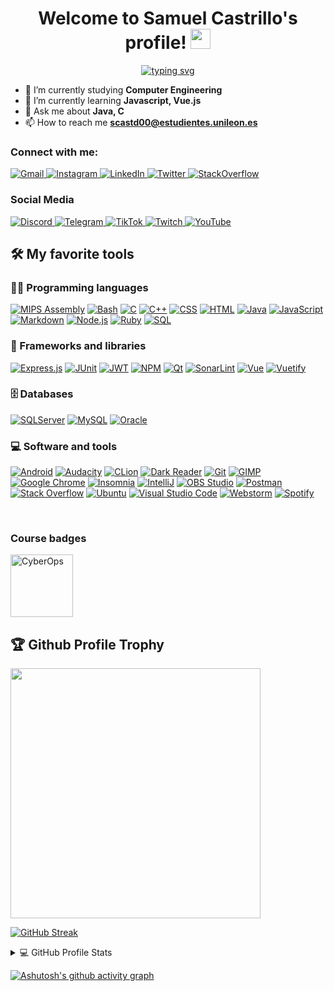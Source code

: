 <h1 align="center">
  Welcome to Samuel Castrillo's profile!
  <img src="https://media.giphy.com/media/hvRJCLFzcasrR4ia7z/giphy.gif" width="32">
</h1>

<!-- Typing SVG by scastd00 - https://github.com/scastd00/readme-typing-svg -->
<p align="center">
	<a href="https://github.com/scastd00/readme-typing-svg">
		<img alt="typing svg" src="https://readme-typing-svg.herokuapp.com?font=JetBrains+Mono&size=19&center=true&vCenter=true&width=550&lines=A+passionate+developer+from+Le%C3%B3n%2C+Spain">
	</a>
</p>

- 🔭 I’m currently studying **Computer Engineering**
- 🌱 I’m currently learning **Javascript, Vue.js**
- 💬 Ask me about **Java, C**
- 📫 How to reach me **scastd00@estudientes.unileon.es**


### Connect with me:
<a href="#">
	<img alt="Gmail" src="https://img.shields.io/badge/Gmail%20-%20scastd00@estudientes.unileon.es-D14836?style=for-the-badge&logo=gmail&logoColor=white">
</a>
<a href="https://www.instagram.com/samuelete_26" target="_blank">
	<img alt="Instagram" src="https://img.shields.io/badge/Instagram-%23E4405F.svg?style=for-the-badge&logo=Instagram&logoColor=white">
</a>
<a href="https://www.linkedin.com/in/samuel-castrillo-dom%C3%ADnguez-9a841a218" target="_blank">
	<img alt="LinkedIn" src="https://img.shields.io/badge/linkedin-%230077B5.svg?style=for-the-badge&logo=linkedin&logoColor=white">
</a>
<a href="https://twitter.com/Samuelete_26" target="_blank">
	<img alt="Twitter" src="https://img.shields.io/badge/Twitter-%231DA1F2.svg?style=for-the-badge&logo=Twitter&logoColor=white">
</a>
<a href="https://stackoverflow.com/users/13071730/samuel-castrillo-dom%c3%adnguez" target="_blank">
	<img alt="StackOverflow" src="https://img.shields.io/badge/-Stack%20Overflow-FE7A16?style=for-the-badge&logo=stack-overflow&logoColor=white">
</a>


### Social Media
<p>
	<a href="https://www.instagram.com/samuelete_26" target="_blank">
		<img alt="Discord" src="https://img.shields.io/badge/Discord%20Community-%237289DA.svg?style=for-the-badge&logo=discord&logoColor=white">
	</a>
	<a href="#">
		<img alt="Telegram" src="https://img.shields.io/badge/Telegram-2CA5E0?style=for-the-badge&logo=telegram&logoColor=white">
	</a>
	<a href="https://www.tiktok.com/@samuelete_26" target="_blank">
		<img alt="TikTok" src="https://img.shields.io/badge/TikTok-%23000000.svg?style=for-the-badge&logo=TikTok&logoColor=white">
	</a>
	<a href="https://www.twitch.tv/samuelete_26" target="_blank">
		<img alt="Twitch" src="https://img.shields.io/badge/Twitch-%239146FF.svg?style=for-the-badge&logo=Twitch&logoColor=white">
	</a>
	<a href="https://www.youtube.com/channel/UCwjoPC_u0cBvYhaBxA2_t3w" target="_blank">
		<img alt="YouTube" src="https://img.shields.io/badge/YouTube-%23FF0000.svg?style=for-the-badge&logo=YouTube&logoColor=white">
	</a>
</p>

<!-- Some badges are from https://github.com/Ileriayo/markdown-badges -->
## 🛠️ My favorite tools

### 👨‍💻 Programming languages
[![MIPS Assembly](https://custom-icon-badges.herokuapp.com/badge/Assembly-525252.svg?logo=asm-hex&logoColor=white)](https://github.com/search?q=user%3Ascastd00+language%3Aassembly)
[![Bash](https://img.shields.io/badge/Bash-121011.svg?logo=gnu-bash&logoColor=white)](https://github.com/search?q=user%3Ascastd00+language%3Abash)
[![C](https://custom-icon-badges.herokuapp.com/badge/C-03599C.svg?logo=c-in-hexagon&logoColor=white)](https://github.com/search?q=user%3Ascastd00+language%3Ac)
[![C++](https://custom-icon-badges.herokuapp.com/badge/C++-9C033A.svg?logo=cpp2&logoColor=white)](https://github.com/search?q=user%3Ascastd00+language%3Acpp)
[![CSS](https://img.shields.io/badge/CSS-1572B6.svg?logo=css3&logoColor=white)](https://github.com/search?q=user%3Ascastd00+language%3Acss)
[![HTML](https://img.shields.io/badge/HTML-E34F26.svg?logo=html5&logoColor=white)](https://github.com/search?q=user%3Ascastd00+language%3Ahtml)
[![Java](https://img.shields.io/badge/Java-007396.svg?logo=java&logoColor=white)](https://github.com/search?q=user%3Ascastd00+language%3Ajava)
[![JavaScript](https://img.shields.io/badge/JavaScript-F7DF1E.svg?logo=javascript&logoColor=black)](https://github.com/search?q=user%3Ascastd00+language%3Ajavascript)
[![Markdown](https://img.shields.io/badge/Markdown-000000.svg?logo=markdown&logoColor=white)](https://github.com/search?q=user%3Ascastd00+language%3Amarkdown)
[![Node.js](https://img.shields.io/badge/Node.js-43853D.svg?logo=node.js&logoColor=white)](https://github.com/search?q=user%3Ascastd00+language%3Ajavascript)
[![Ruby](https://img.shields.io/badge/Ruby-CC342D.svg?logo=ruby&logoColor=white)](https://github.com/search?q=user%3Ascastd00+language%3Aruby)
[![SQL](https://custom-icon-badges.herokuapp.com/badge/SQL-025E8C.svg?logo=database&logoColor=white)](https://github.com/search?q=user%3Ascastd00+language%3Asql)

<!-- For copy  [![]()]() -->


### 🧰 Frameworks and libraries

[![Express.js](https://img.shields.io/badge/Express.js-404d59.svg?logo=express&logoColor=white)]()
[![JUnit](https://custom-icon-badges.herokuapp.com/badge/JUnit-25A162.svg?logo=check-circle&logoColor=white)]()
[![JWT](https://img.shields.io/badge/JWT-black?logo=JSON%20web%20tokens)]()
[![NPM](https://img.shields.io/badge/NPM-%23000000.svg?logo=npm&logoColor=white)]()
[![Qt](https://img.shields.io/badge/Qt-%23217346.svg?logo=Qt&logoColor=white)]()
[![SonarLint](https://img.shields.io/badge/-SonarLint-CB2029?logo=sonarlint&logoColor=white)]()
[![Vue](https://img.shields.io/badge/Vue.js-%2335495e.svg?logo=vuedotjs&logoColor=%234FC08D)]()
[![Vuetify](https://img.shields.io/badge/Vuetify-1867C0?logo=vuetify&logoColor=AEDDFF)]()

### 🗄️ Databases
[![SQLServer](https://img.shields.io/badge/Microsoft%20SQL%20Sever-CC2927?logo=microsoft%20sql%20server&logoColor=white)]()
[![MySQL](https://img.shields.io/badge/MySQL-00f.svg?logo=mysql&logoColor=white)]()
[![Oracle](https://img.shields.io/badge/Oracle-F00000.svg?logo=oracle&logoColor=white)]()

### 💻 Software and tools
[![Android](https://img.shields.io/badge/Android-3DDC84?logo=android&logoColor=white)]()
[![Audacity](https://img.shields.io/badge/-Audacity-0000CC?logo=audacity&logoColor=white)]()
[![CLion](https://img.shields.io/badge/CLion-black?logo=clion&logoColor=white)]()
[![Dark Reader](https://img.shields.io/badge/-Dark%20Reader-141E24?logo=dark-reader&logoColor=white)]()
[![Git](https://img.shields.io/badge/Git-F05033.svg?logo=git&logoColor=white)]()
[![GIMP](https://img.shields.io/badge/Gimp-657D8B?logo=gimp&logoColor=FFFFFF)]()
[![Google Chrome](https://img.shields.io/badge/Google%20Chrome-4285F4?logo=GoogleChrome&logoColor=white)]()
[![Insomnia](https://img.shields.io/badge/Insomnia-black?logo=insomnia&logoColor=5849BE)]()
[![IntelliJ](https://img.shields.io/badge/IntelliJIDEA-000000.svg?logo=intellij-idea&logoColor=white)]()
[![OBS Studio](https://img.shields.io/badge/-OBS%20Studio-302E31?logo=obs-studio&logoColor=white)]()
[![Postman](https://img.shields.io/badge/Postman-FF6C37?logo=postman&logoColor=white)]()
[![Stack Overflow](https://img.shields.io/badge/-Stack%20Overflow-FE7A16?logo=stack-overflow&logoColor=white)]()
[![Ubuntu](https://img.shields.io/badge/Ubuntu-E95420?logo=ubuntu&logoColor=white)]()
[![Visual Studio Code](https://img.shields.io/badge/Visual%20Studio%20Code-0078d7.svg?logo=visual-studio-code&logoColor=white)]()
[![Webstorm](https://img.shields.io/badge/Webstorm-143?logo=webstorm&logoColor=white&color=black)]()
[![Spotify](https://img.shields.io/badge/Spotify-1ED760?logo=spotify&logoColor=white)]()

<br />

### Course badges
<a href="https://www.credly.com/badges/fcf1ec40-7c9b-4cc1-b9d3-1ecb1cd04021" target="_blank">
	<img src="https://images.credly.com/size/340x340/images/53f37f83-04a1-4935-9b1e-21a99cc6e1b2/CyberOpsAssoc.png" alt="CyberOps" width="100" height="100">
</a>

<br />

<a>
	<h2>🏆 Github Profile Trophy</h2>
</a>
<a href="https://github.com/ryo-ma/github-profile-trophy">
	<img width=400 src="https://github-profile-trophy.vercel.app/?username=scastd00&row=2&column=3&theme=radical&margin-w=6&margin-h=6&no-frame=true&title=Commit,Followers,Repositories"/>
</a>

<br />

[![GitHub Streak](http://github-readme-streak-stats.herokuapp.com?user=scastd00&theme=radical&hide_border=true)](https://git.io/streak-stats)

<details>
  <summary>💻 GitHub Profile Stats</summary>
  <br/>
    <a href="https://github.com/anuraghazra/github-readme-stats">
		<img alt="scastd00's Github Stats" src="https://github-readme-stats.vercel.app/api?username=scastd00&show_icons=true&theme=radical&hide_border=true&locale=en&count_private=true"/>
	</a>
    <a href="https://github.com/anuraghazra/github-readme-stats">
		<img alt="scastd00's Top Languages" src="https://github-readme-stats.vercel.app/api/top-langs?username=scastd00&layout=compact&theme=radical&hide_border=true&locale=en&langs_count=8"/>
	</a>
  <br/>
  <b>Note:</b> Top languages is only a metric of the languages my public code consists of and doesn't reflect my experience or skill level.
</details>

<!-- https://github.com/ashutosh00710/github-readme-activity-graph -->

[![Ashutosh's github activity graph](https://activity-graph.herokuapp.com/graph?username=scastd00&theme=redical&hide_border=true&custom_title=scastd00's%20Contribution%20Graph)](https://github.com/ashutosh00710/github-readme-activity-graph)
